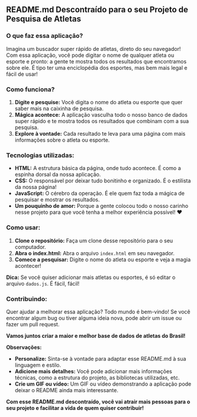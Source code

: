 ## **README.md Descontraído para o seu Projeto de Pesquisa de Atletas**

### **O que faz essa aplicação?**

Imagina um buscador super rápido de atletas, direto do seu navegador!  Com essa aplicação, você pode digitar o nome de qualquer atleta ou esporte e pronto: a gente te mostra todos os resultados que encontramos sobre ele. É tipo ter uma enciclopédia dos esportes, mas bem mais legal e fácil de usar!

### **Como funciona?**

1. **Digite e pesquise:** Você digita o nome do atleta ou esporte que quer saber mais na caixinha de pesquisa.
2. **Mágica acontece:** A aplicação vasculha todo o nosso banco de dados super rápido e te mostra todos os resultados que combinam com a sua pesquisa.
3. **Explore à vontade:** Cada resultado te leva para uma página com mais informações sobre o atleta ou esporte.

### **Tecnologias utilizadas:**

* **HTML:** A estrutura básica da página, onde tudo acontece. É como a espinha dorsal da nossa aplicação.
* **CSS:** O responsável por deixar tudo bonitinho e organizado. É o estilista da nossa página!
* **JavaScript:** O cérebro da operação. É ele quem faz toda a mágica de pesquisar e mostrar os resultados.
* **Um pouquinho de amor:** Porque a gente colocou todo o nosso carinho nesse projeto para que você tenha a melhor experiência possível! ❤️

### **Como usar:**

1. **Clone o repositório:** Faça um clone desse repositório para o seu computador.
2. **Abra o index.html:** Abra o arquivo `index.html` em seu navegador.
3. **Comece a pesquisar:** Digite o nome do atleta ou esporte e veja a magia acontecer!

**Dica:** Se você quiser adicionar mais atletas ou esportes, é só editar o arquivo `dados.js`. É fácil, fácil!

### **Contribuindo:**

Quer ajudar a melhorar essa aplicação? Todo mundo é bem-vindo! Se você encontrar algum bug ou tiver alguma ideia nova, pode abrir um issue ou fazer um pull request.

**Vamos juntos criar a maior e melhor base de dados de atletas do Brasil!** 

**Observações:**

* **Personalize:** Sinta-se à vontade para adaptar esse README.md à sua linguagem e estilo.
* **Adicione mais detalhes:** Você pode adicionar mais informações técnicas, como a estrutura do projeto, as bibliotecas utilizadas, etc.
* **Crie um GIF ou vídeo:** Um GIF ou vídeo demonstrando a aplicação pode deixar o README ainda mais interessante.

**Com esse README.md descontraído, você vai atrair mais pessoas para o seu projeto e facilitar a vida de quem quiser contribuir!**
